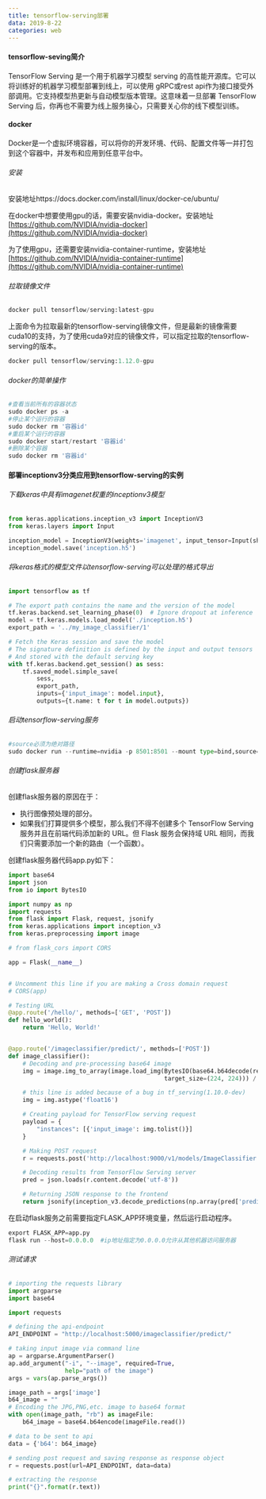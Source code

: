 ```yaml
---
title: tensorflow-serving部署
data: 2019-8-22
categories: web
---
```


#### tensorflow-seving简介

TensorFlow Serving 是一个用于机器学习模型 serving 的高性能开源库。它可以将训练好的机器学习模型部署到线上，可以使用 gRPC或rest api作为接口接受外部调用。它支持模型热更新与自动模型版本管理。这意味着一旦部署 TensorFlow Serving 后，你再也不需要为线上服务操心，只需要关心你的线下模型训练。



#### docker

Docker是一个虚拟环境容器，可以将你的开发环境、代码、配置文件等一并打包到这个容器中，并发布和应用到任意平台中。

###### 安装

安装地址https:/[](https://docs.docker.com/install/linux/docker-ce/ubuntu/)/docs.docker.com/install/linux/docker-ce/ubuntu/

在docker中想要使用gpu的话，需要安装nvidia-docker。安装地址[https://github.com/NVIDIA/nvidia-docker](https://github.com/NVIDIA/nvidia-docker)

为了使用gpu，还需要安装nvidia-container-runtime，安装地址[https://github.com/NVIDIA/nvidia-container-runtime](https://github.com/NVIDIA/nvidia-container-runtime)

###### 拉取镜像文件

```python
docker pull tensorflow/serving:latest-gpu
```

上面命令为拉取最新的tensorflow-serving镜像文件，但是最新的镜像需要cuda10的支持，为了使用cuda9对应的镜像文件，可以指定拉取的tensorflow-serving的版本。

```python
docker pull tensorflow/serving:1.12.0-gpu
```

###### docker的简单操作

```python
#查看当前所有的容器状态
sudo docker ps -a
#停止某个运行的容器
sudo docker rm '容器id'
#重启某个运行的容器
sudo docker start/restart '容器id'
#删除某个容器
sudo docker rm '容器id'
```



#### 部署inceptionv3分类应用到tensorflow-serving的实例

###### 下载keras中具有imagenet权重的inceptionv3模型

```python
from keras.applications.inception_v3 import InceptionV3
from keras.layers import Input

inception_model = InceptionV3(weights='imagenet', input_tensor=Input(shape=(224, 224, 3)))
inception_model.save('inception.h5')
```

###### 将keras格式的模型文件以tensorflow-serving可以处理的格式导出

```python
import tensorflow as tf

# The export path contains the name and the version of the model
tf.keras.backend.set_learning_phase(0)  # Ignore dropout at inference
model = tf.keras.models.load_model('./inception.h5')
export_path = '../my_image_classifier/1'

# Fetch the Keras session and save the model
# The signature definition is defined by the input and output tensors
# And stored with the default serving key
with tf.keras.backend.get_session() as sess:
    tf.saved_model.simple_save(
        sess,
        export_path,
        inputs={'input_image': model.input},
        outputs={t.name: t for t in model.outputs})
```

###### 启动tensorflow-serving服务

```python
#source必须为绝对路径
sudo docker run --runtime=nvidia -p 8501:8501 --mount type=bind,source=/home/kepa/hsy_workspace/web/web-flask/my_image_classifier,target=/models/my_image_classifier -e MODEL_NAME=my_image_classifier -t tensorflow/serving:1.12.0-gpu & 
```

###### 创建flask服务器

创建flask服务器的原因在于：

- 执行图像预处理的部分。
- 如果我们打算提供多个模型，那么我们不得不创建多个 TensorFlow Serving 服务并且在前端代码添加新的 URL。但 Flask 服务会保持域 URL 相同，而我们只需要添加一个新的路由（一个函数）。

创建flask服务器代码app.py如下：

```python
import base64
import json
from io import BytesIO

import numpy as np
import requests
from flask import Flask, request, jsonify
from keras.applications import inception_v3
from keras.preprocessing import image

# from flask_cors import CORS

app = Flask(__name__)


# Uncomment this line if you are making a Cross domain request
# CORS(app)

# Testing URL
@app.route('/hello/', methods=['GET', 'POST'])
def hello_world():
    return 'Hello, World!'


@app.route('/imageclassifier/predict/', methods=['POST'])
def image_classifier():
    # Decoding and pre-processing base64 image
    img = image.img_to_array(image.load_img(BytesIO(base64.b64decode(request.form['b64'])),
                                            target_size=(224, 224))) / 255.

    # this line is added because of a bug in tf_serving(1.10.0-dev)
    img = img.astype('float16')

    # Creating payload for TensorFlow serving request
    payload = {
        "instances": [{'input_image': img.tolist()}]
    }

    # Making POST request
    r = requests.post('http://localhost:9000/v1/models/ImageClassifier:predict', json=payload)

    # Decoding results from TensorFlow Serving server
    pred = json.loads(r.content.decode('utf-8'))

    # Returning JSON response to the frontend
    return jsonify(inception_v3.decode_predictions(np.array(pred['predictions']))[0])
```

在启动flask服务之前需要指定FLASK_APP环境变量，然后运行启动程序。

```python
export FLASK_APP=app.py
flask run --host=0.0.0.0  #ip地址指定为0.0.0.0允许从其他机器访问服务器
```

###### 测试请求

```python
# importing the requests library
import argparse
import base64

import requests

# defining the api-endpoint
API_ENDPOINT = "http://localhost:5000/imageclassifier/predict/"

# taking input image via command line
ap = argparse.ArgumentParser()
ap.add_argument("-i", "--image", required=True,
                help="path of the image")
args = vars(ap.parse_args())

image_path = args['image']
b64_image = ""
# Encoding the JPG,PNG,etc. image to base64 format
with open(image_path, "rb") as imageFile:
    b64_image = base64.b64encode(imageFile.read())

# data to be sent to api
data = {'b64': b64_image}

# sending post request and saving response as response object
r = requests.post(url=API_ENDPOINT, data=data)

# extracting the response
print("{}".format(r.text))
```



